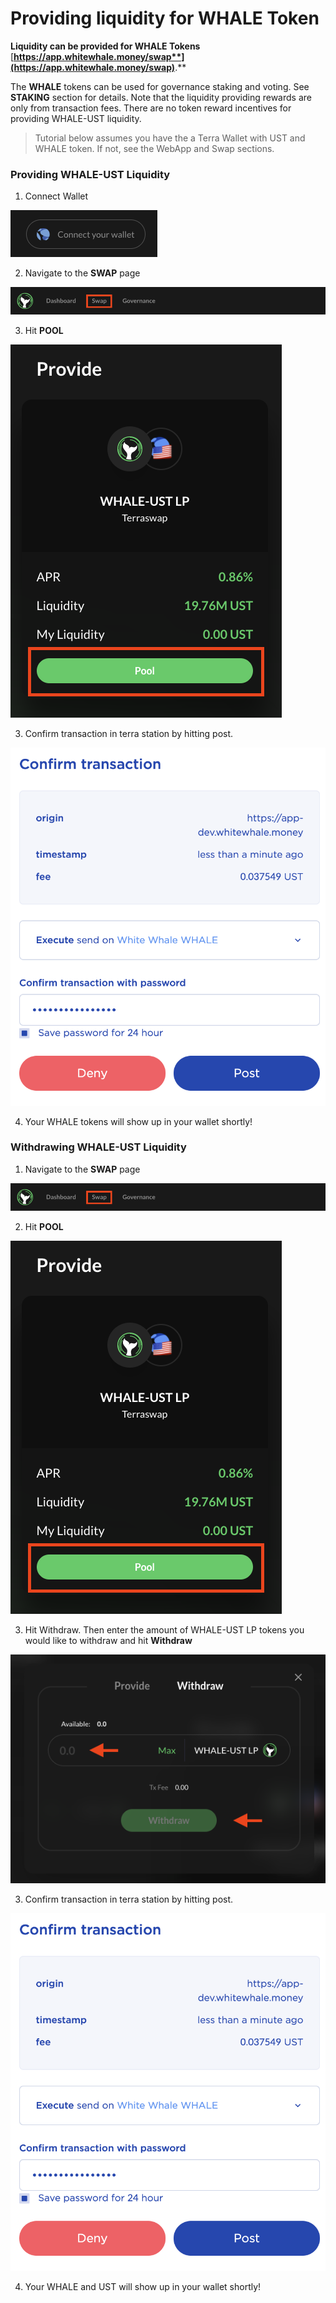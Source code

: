 # Providing liquidity for WHALE Token

**Liquidity can be provided for WHALE Tokens** [**https://app.whitewhale.money/swap**](https://app.whitewhale.money/swap)**.**

The **WHALE** tokens can be used for governance staking and voting. See **STAKING** section for details. Note that the liquidity providing rewards are only from transaction fees. There are no token reward incentives for providing WHALE-UST liquidity. 

> Tutorial below assumes you have the a Terra Wallet with UST and WHALE token. If not, see the WebApp and Swap sections.

### Providing WHALE-UST Liquidity

1. Connect Wallet

![](assets/connect-wallet.png)

2. Navigate to the **SWAP** page

![](assets/swap1.png)

3. Hit **POOL**

![](assets/liquidity1.png)

3. Confirm transaction in terra station by hitting post. 

![](assets/governance4.png)

4. Your WHALE tokens will show up in your wallet shortly!

### Withdrawing WHALE-UST Liquidity

1. Navigate to the **SWAP** page

![](assets/swap1.png)

2. Hit **POOL**

![](assets/liquidity1.png)

3. Hit Withdraw. Then enter the amount of WHALE-UST LP tokens you would like to withdraw and hit **Withdraw**

![](assets/liquidity2.png)

3. Confirm transaction in terra station by hitting post. 

![](assets/governance4.png)

4. Your WHALE and UST will show up in your wallet shortly!
